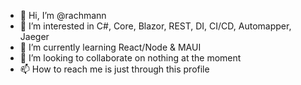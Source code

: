 - 👋 Hi, I’m @rachmann
- 👀 I’m interested in C#, Core, Blazor, REST, DI, CI/CD, Automapper, Jaeger
- 🌱 I’m currently learning React/Node & MAUI
- 💞️ I’m looking to collaborate on nothing at the moment
- 📫 How to reach me is just through this profile

<!---
rachmann/rachmann is a ✨ special ✨ repository because its `README.md` (this file) appears on your GitHub profile.
You can click the Preview link to take a look at your changes.
--->
